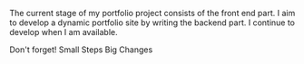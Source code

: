 The current stage of my portfolio project consists of the front end part. I aim to develop a dynamic portfolio site by writing the backend part. I continue to develop when I am available.

Don't forget! Small Steps Big Changes
